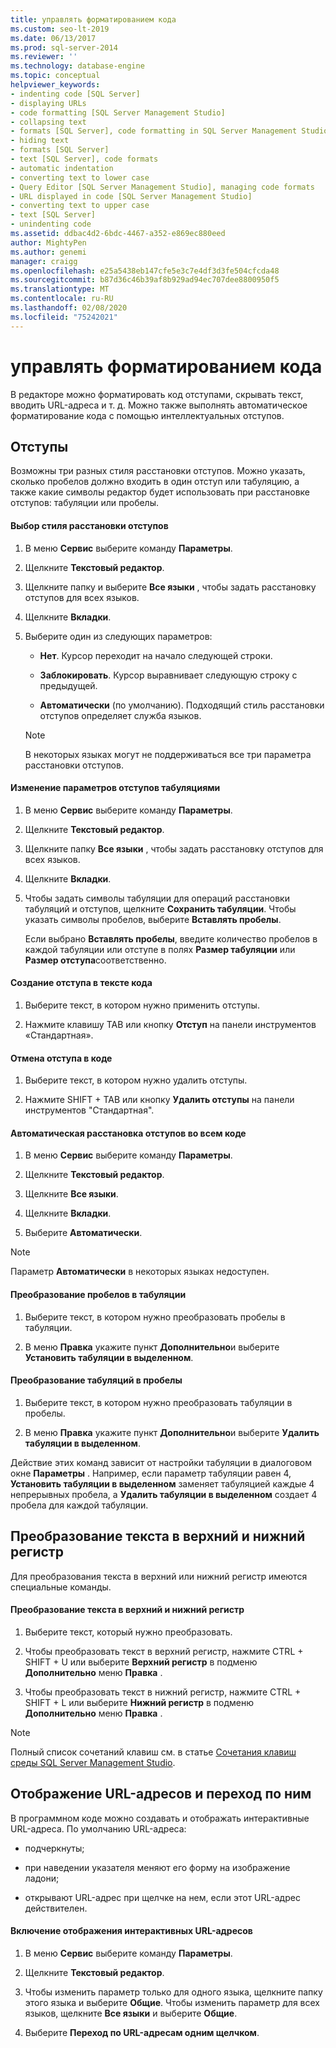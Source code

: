 ```yaml
---
title: управлять форматированием кода
ms.custom: seo-lt-2019
ms.date: 06/13/2017
ms.prod: sql-server-2014
ms.reviewer: ''
ms.technology: database-engine
ms.topic: conceptual
helpviewer_keywords:
- indenting code [SQL Server]
- displaying URLs
- code formatting [SQL Server Management Studio]
- collapsing text
- formats [SQL Server], code formatting in SQL Server Management Studio
- hiding text
- formats [SQL Server]
- text [SQL Server], code formats
- automatic indentation
- converting text to lower case
- Query Editor [SQL Server Management Studio], managing code formats
- URL displayed in code [SQL Server Management Studio]
- converting text to upper case
- text [SQL Server]
- unindenting code
ms.assetid: ddbac4d2-6bdc-4467-a352-e869ec880eed
author: MightyPen
ms.author: genemi
manager: craigg
ms.openlocfilehash: e25a5438eb147cfe5e3c7e4df3d3fe504cfcda48
ms.sourcegitcommit: b87d36c46b39af8b929ad94ec707dee8800950f5
ms.translationtype: MT
ms.contentlocale: ru-RU
ms.lasthandoff: 02/08/2020
ms.locfileid: "75242021"
---
```

# <a name="manage-code-formatting"></a>управлять форматированием кода
  В редакторе можно форматировать код отступами, скрывать текст, вводить URL-адреса и т. д. Можно также выполнять автоматическое форматирование кода с помощью интеллектуальных отступов.  
  
## <a name="indenting"></a>Отступы  
 Возможны три разных стиля расстановки отступов. Можно указать, сколько пробелов должно входить в один отступ или табуляцию, а также какие символы редактор будет использовать при расстановке отступов: табуляции или пробелы.  
  
#### <a name="to-choose-an-indenting-style"></a>Выбор стиля расстановки отступов  
  
1.  В меню **Сервис** выберите команду **Параметры**.  
  
2.  Щелкните **Текстовый редактор**.  
  
3.  Щелкните папку и выберите **Все языки** , чтобы задать расстановку отступов для всех языков.  
  
4.  Щелкните **Вкладки**.  
  
5.  Выберите один из следующих параметров:  
  
    -   **Нет**. Курсор переходит на начало следующей строки.  
  
    -   **Заблокировать**. Курсор выравнивает следующую строку с предыдущей.  
  
    -   **Автоматически** (по умолчанию). Подходящий стиль расстановки отступов определяет служба языков.  
  
    > [!NOTE]  
    >  В некоторых языках могут не поддерживаться все три параметра расстановки отступов.  
  
#### <a name="to-change-indent-tab-settings"></a>Изменение параметров отступов табуляциями  
  
1.  В меню **Сервис** выберите команду **Параметры**.  
  
2.  Щелкните **Текстовый редактор**.  
  
3.  Щелкните папку **Все языки** , чтобы задать расстановку отступов для всех языков.  
  
4.  Щелкните **Вкладки**.  
  
5.  Чтобы задать символы табуляции для операций расстановки табуляций и отступов, щелкните **Сохранить табуляции**. Чтобы указать символы пробелов, выберите **Вставлять пробелы**.  
  
     Если выбрано **Вставлять пробелы**, введите количество пробелов в каждой табуляции или отступе в полях **Размер табуляции** или **Размер отступа**соответственно.  
  
#### <a name="to-indent-code"></a>Создание отступа в тексте кода  
  
1.  Выберите текст, в котором нужно применить отступы.  
  
2.  Нажмите клавишу TAB или кнопку **Отступ** на панели инструментов «Стандартная».  
  
#### <a name="to-unindent-code"></a>Отмена отступа в коде  
  
1.  Выберите текст, в котором нужно удалить отступы.  
  
2.  Нажмите SHIFT + TAB или кнопку **Удалить отступы** на панели инструментов "Стандартная".  
  
#### <a name="to-automatically-indent-all-of-your-code"></a>Автоматическая расстановка отступов во всем коде  
  
1.  В меню **Сервис** выберите команду **Параметры**.  
  
2.  Щелкните **Текстовый редактор**.  
  
3.  Щелкните **Все языки**.  
  
4.  Щелкните **Вкладки**.  
  
5.  Выберите **Автоматически**.  
  
> [!NOTE]  
>  Параметр **Автоматически** в некоторых языках недоступен.  
  
#### <a name="to-convert-white-space-to-tabs"></a>Преобразование пробелов в табуляции  
  
1.  Выберите текст, в котором нужно преобразовать пробелы в табуляции.  
  
2.  В меню **Правка** укажите пункт **Дополнительно**и выберите **Установить табуляции в выделенном**.  
  
#### <a name="to-convert-tabs-to-spaces"></a>Преобразование табуляций в пробелы  
  
1.  Выберите текст, в котором нужно преобразовать табуляции в пробелы.  
  
2.  В меню **Правка** укажите пункт **Дополнительно**и выберите **Удалить табуляции в выделенном**.  
  
 Действие этих команд зависит от настройки табуляции в диалоговом окне **Параметры** . Например, если параметр табуляции равен 4, **Установить табуляции в выделенном** заменяет табуляцией каждые 4 непрерывных пробела, а **Удалить табуляции в выделенном** создает 4 пробела для каждой табуляции.  
  
## <a name="converting-text-to-upper-and-lower-case"></a>Преобразование текста в верхний и нижний регистр  
 Для преобразования текста в верхний или нижний регистр имеются специальные команды.  
  
#### <a name="to-switch-text-to-upper-or-lower-case"></a>Преобразование текста в верхний и нижний регистр  
  
1.  Выберите текст, который нужно преобразовать.  
  
2.  Чтобы преобразовать текст в верхний регистр, нажмите CTRL + SHIFT + U или выберите **Верхний регистр** в подменю **Дополнительно** меню **Правка** .  
  
3.  Чтобы преобразовать текст в нижний регистр, нажмите CTRL + SHIFT + L или выберите **Нижний регистр** в подменю **Дополнительно** меню **Правка** .  
  
> [!NOTE]  
>  Полный список сочетаний клавиш см. в статье [Сочетания клавиш среды SQL Server Management Studio](../../ssms/sql-server-management-studio-keyboard-shortcuts.md).  
  
## <a name="displaying-and-linking-to-urls"></a>Отображение URL-адресов и переход по ним  
 В программном коде можно создавать и отображать интерактивные URL-адреса. По умолчанию URL-адреса:  
  
-   подчеркнуты;  
  
-   при наведении указателя меняют его форму на изображение ладони;  
  
-   открывают URL-адрес при щелчке на нем, если этот URL-адрес действителен.  
  
#### <a name="to-display-a-clickable-url"></a>Включение отображения интерактивных URL-адресов  
  
1.  В меню **Сервис** выберите команду **Параметры**.  
  
2.  Щелкните **Текстовый редактор**.  
  
3.  Чтобы изменить параметр только для одного языка, щелкните папку этого языка и выберите **Общие**. Чтобы изменить параметр для всех языков, щелкните **Все языки** и выберите **Общие**.  
  
4.  Выберите **Переход по URL-адресам одним щелчком**.  
  
  
